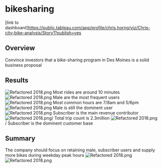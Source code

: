 # bikesharing
[link to dashboard]https://public.tableau.com/app/profile/chris.horng/viz/Chris-city-bike-analysis/Story1?publish=yes
## Overview
Convince investors that a bike-sharing program in Des Moines is a solid business proposal
## Results 
![Refactored 2018.png](https://github.com/chris820629/bikesharing/blob/main/Images/Image_1.png)
Most rides are around 10 minutes
![Refactored 2018.png](https://github.com/chris820629/bikesharing/blob/main/Images/Image_2.png)
Male are the most frequent users
![Refactored 2018.png](https://github.com/chris820629/bikesharing/blob/main/Images/Image_3.png)
Most common hours are 7/8am and 5/6pm
![Refactored 2018.png](https://github.com/chris820629/bikesharing/blob/main/Images/Image_4.png)
Male is still the dominent user
![Refactored 2018.png](https://github.com/chris820629/bikesharing/blob/main/Images/Image_5.png)
Subscriber is the main revenue contributor
![Refactored 2018.png](https://github.com/chris820629/bikesharing/blob/main/Images/Image_6.png)/
Total trip count is 2.3million
![Refactored 2018.png](https://github.com/chris820629/bikesharing/blob/main/Images/Image_7.png)/
Subscriber is the dominent customer base
## Summary
The company should focus on retaining male, subscriber users and supply more bikes during weekday peak hours
![Refactored 2018.png](https://github.com/chris820629/bikesharing/blob/main/Images/Image_8.png)
![Refactored 2018.png](https://github.com/chris820629/bikesharing/blob/main/Images/Image_9.png)

